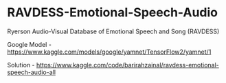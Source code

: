 # RAVDESS-Emotional-Speech-Audio
Ryerson Audio-Visual Database of Emotional Speech and Song (RAVDESS)

Google Model - https://www.kaggle.com/models/google/yamnet/TensorFlow2/yamnet/1

Solution - https://www.kaggle.com/code/barirahzainal/ravdess-emotional-speech-audio-all
